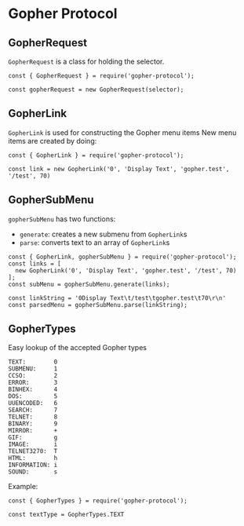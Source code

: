 # Gopher Protocol

## GopherRequest
`GopherRequest` is a class for holding the selector.
```
const { GopherRequest } = require('gopher-protocol');

const gopherRequest = new GopherRequest(selector);
```

## GopherLink
`GopherLink` is used for constructing the Gopher menu items
New menu items are created by doing:
```
const { GopherLink } = require('gopher-protocol');

const link = new GopherLink('0', 'Display Text', 'gopher.test', '/test', 70)
```

## GopherSubMenu
`gopherSubMenu` has two functions:
- `generate`: creates a new submenu from `GopherLink`s
- `parse`: converts text to an array of `GopherLink`s

```
const { GopherLink, gopherSubMenu } = require('gopher-protocol');
const links = [
  new GopherLink('0', 'Display Text', 'gopher.test', '/test', 70)
];
const subMenu = gopherSubMenu.generate(links);

const linkString = '0Display Text\t/test\tgopher.test\t70\r\n'
const parsedMenu = gopherSubMenu.parse(linkString);
```

## GopherTypes
Easy lookup of the accepted Gopher types
```
TEXT:        0
SUBMENU:     1
CCSO:        2
ERROR:       3
BINHEX:      4
DOS:         5
UUENCODED:   6
SEARCH:      7
TELNET:      8
BINARY:      9
MIRROR:      +
GIF:         g
IMAGE:       i
TELNET3270:  T
HTML:        h
INFORMATION: i
SOUND:       s
```
Example:
```
const { GopherTypes } = require('gopher-protocol');

const textType = GopherTypes.TEXT
```
